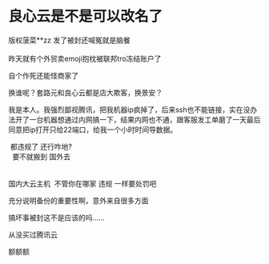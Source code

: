 # 良心云是不是可以改名了


版权菠菜**zz 发了被封还喊冤就是脑餐<br />
<br />
昨天就有个外贸卖emoji抱枕被联邦tro冻结账户了 

自个作死还能怪商家了

换谁呢？套路元和良心云都是店大欺客，换景安？

我是本人。我强烈鄙视腾讯，把我机器ip疯掉了，后来ssh也不能链接，实在没办法开了一台机器想通过内网搞一下，结果内网也不通，跟客服发工单磨了一天最后同意把ip打开只给22端口，给我一个小时时间导数据。

<img src="static/image/smiley/default/lol.gif" smilieid="12" border="0" alt="" /><img src="static/image/smiley/default/lol.gif" smilieid="12" border="0" alt="" /> 都违规了 还行咋地?<br />
&nbsp;&nbsp;要不就搬到 国外去<br />
<br />
<br />
国内大云主机&nbsp;&nbsp;不管你在哪家 违规 一样要处罚吧

充分说明备份的重要性啊，意外来自很多方面

搞坏事被封这不是应该的吗……

从没买过腾讯云<img src="static/image/smiley/default/lol.gif" smilieid="12" border="0" alt="" />

额额额
